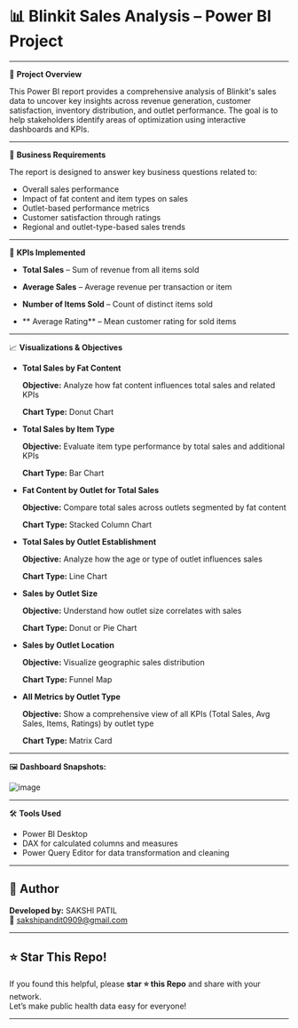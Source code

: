  
# 📊 **Blinkit Sales Analysis – Power BI Project**

---

📝 **Project Overview**

This Power BI report provides a comprehensive analysis of Blinkit's sales data to uncover key insights across revenue generation, customer satisfaction, inventory distribution, and outlet performance. The goal is to help stakeholders identify areas of optimization using interactive dashboards and KPIs.

---

🎯 **Business Requirements**

The report is designed to answer key business questions related to:

* Overall sales performance
* Impact of fat content and item types on sales
* Outlet-based performance metrics
* Customer satisfaction through ratings
* Regional and outlet-type-based sales trends

---

📌 **KPIs Implemented**

- **Total Sales** – Sum of revenue from all items sold
  
- **Average Sales** – Average revenue per transaction or item
  
- **Number of Items Sold** – Count of distinct items sold
  
- ** Average Rating** – Mean customer rating for sold items
  
---

📈 **Visualizations & Objectives**

- **Total Sales by Fat Content**

  **Objective:** Analyze how fat content influences total sales and related KPIs

  **Chart Type:** Donut Chart

- **Total Sales by Item Type**

  **Objective:** Evaluate item type performance by total sales and additional KPIs

  **Chart Type:** Bar Chart

- **Fat Content by Outlet for Total Sales**

  **Objective:** Compare total sales across outlets segmented by fat content

  **Chart Type:** Stacked Column Chart

- **Total Sales by Outlet Establishment**

  **Objective:** Analyze how the age or type of outlet influences sales

  **Chart Type:** Line Chart

- **Sales by Outlet Size**

  **Objective:** Understand how outlet size correlates with sales

  **Chart Type:** Donut or Pie Chart

- **Sales by Outlet Location**

  **Objective:** Visualize geographic sales distribution

  **Chart Type:** Funnel Map

- **All Metrics by Outlet Type**

  **Objective:** Show a comprehensive view of all KPIs (Total Sales, Avg Sales, Items, Ratings) by outlet type

  **Chart Type:** Matrix Card

---

🖼️ **Dashboard Snapshots:**

![image](https://github.com/user-attachments/assets/3ae42a18-eb5f-4207-ab4e-9d8a6ea9b785)

---

🛠 **Tools Used**

* Power BI Desktop
* DAX for calculated columns and measures
* Power Query Editor for data transformation and cleaning


---

## 👤 Author

**Developed by:** SAKSHI PATIL  
📧 sakshipandit0909@gmail.com

---

## ⭐ Star This Repo!

If you found this helpful, please **star ⭐ this Repo** and share with your network.  
Let’s make public health data easy for everyone!

---





